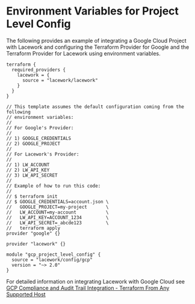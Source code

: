 # Environment Variables for Project Level Config
The following provides an example of integrating a Google Cloud Project with Lacework and configuring the Terraform Provider for Google and the Terraform Provider for Lacework using environment variables.

```hcl
terraform {
  required_providers {
    lacework = {
      source = "lacework/lacework"
    }
  }
}

// This template assumes the default configuration coming from the following
// environment variables:
//
// For Google's Provider:
//
// 1) GOOGLE_CREDENTIALS
// 2) GOOGLE_PROJECT
//
// For Lacework's Provider:
//
// 1) LW_ACCOUNT
// 2) LW_API_KEY
// 3) LW_API_SECRET
//
// Example of how to run this code:
//
// $ terraform init
// $ GOOGLE_CREDENTIALS=account.json \
//   GOOGLE_PROJECT=my-project       \
//   LW_ACCOUNT=my-account           \
//   LW_API_KEY=ACCOUNT_1234         \
//   LW_API_SECRET=_abcde123         \
//   terraform apply
provider "google" {}

provider "lacework" {}

module "gcp_project_level_config" {
  source = "lacework/config/gcp"
  version = "~> 2.0"
}
```

For detailed information on integrating Lacework with Google Cloud see [GCP Compliance and Audit Trail Integration - Terraform From Any Supported Host](https://docs.lacework.com/gcp-compliance-and-audit-log-integration-terraform-from-any-supported-host)
